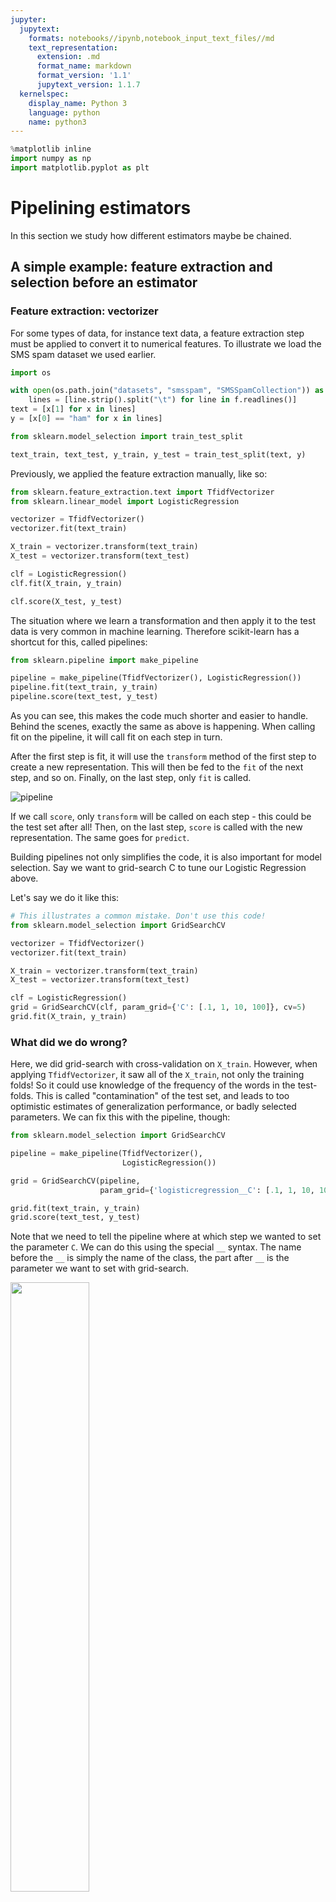 ```yaml
---
jupyter:
  jupytext:
    formats: notebooks//ipynb,notebook_input_text_files//md
    text_representation:
      extension: .md
      format_name: markdown
      format_version: '1.1'
      jupytext_version: 1.1.7
  kernelspec:
    display_name: Python 3
    language: python
    name: python3
---
```


```python deletable=true editable=true
%matplotlib inline
import numpy as np
import matplotlib.pyplot as plt
```

<!-- #region {"deletable": true, "editable": true} -->
# Pipelining estimators
<!-- #endregion -->

<!-- #region {"deletable": true, "editable": true} -->
In this section we study how different estimators maybe be chained.
<!-- #endregion -->

<!-- #region {"deletable": true, "editable": true} -->
## A simple example: feature extraction and selection before an estimator
<!-- #endregion -->

<!-- #region {"deletable": true, "editable": true} -->
### Feature extraction: vectorizer
<!-- #endregion -->

<!-- #region {"deletable": true, "editable": true} -->
For some types of data, for instance text data, a feature extraction step must be applied to convert it to numerical features.
To illustrate we load the SMS spam dataset we used earlier.
<!-- #endregion -->

```python deletable=true editable=true
import os

with open(os.path.join("datasets", "smsspam", "SMSSpamCollection")) as f:
    lines = [line.strip().split("\t") for line in f.readlines()]
text = [x[1] for x in lines]
y = [x[0] == "ham" for x in lines]
```

```python deletable=true editable=true
from sklearn.model_selection import train_test_split

text_train, text_test, y_train, y_test = train_test_split(text, y)
```

<!-- #region {"deletable": true, "editable": true} -->
Previously, we applied the feature extraction manually, like so:
<!-- #endregion -->

```python deletable=true editable=true
from sklearn.feature_extraction.text import TfidfVectorizer
from sklearn.linear_model import LogisticRegression

vectorizer = TfidfVectorizer()
vectorizer.fit(text_train)

X_train = vectorizer.transform(text_train)
X_test = vectorizer.transform(text_test)

clf = LogisticRegression()
clf.fit(X_train, y_train)

clf.score(X_test, y_test)
```

<!-- #region {"deletable": true, "editable": true} -->
The situation where we learn a transformation and then apply it to the test data is very common in machine learning.
Therefore scikit-learn has a shortcut for this, called pipelines:
<!-- #endregion -->

```python deletable=true editable=true
from sklearn.pipeline import make_pipeline

pipeline = make_pipeline(TfidfVectorizer(), LogisticRegression())
pipeline.fit(text_train, y_train)
pipeline.score(text_test, y_test)
```

<!-- #region {"deletable": true, "editable": true} -->
As you can see, this makes the code much shorter and easier to handle. Behind the scenes, exactly the same as above is happening. When calling fit on the pipeline, it will call fit on each step in turn.

After the first step is fit, it will use the ``transform`` method of the first step to create a new representation.
This will then be fed to the ``fit`` of the next step, and so on.
Finally, on the last step, only ``fit`` is called.

![pipeline](figures/pipeline.svg)

If we call ``score``, only ``transform`` will be called on each step - this could be the test set after all! Then, on the last step, ``score`` is called with the new representation. The same goes for ``predict``.
<!-- #endregion -->

<!-- #region {"deletable": true, "editable": true} -->
Building pipelines not only simplifies the code, it is also important for model selection.
Say we want to grid-search C to tune our Logistic Regression above.

Let's say we do it like this:
<!-- #endregion -->

```python deletable=true editable=true
# This illustrates a common mistake. Don't use this code!
from sklearn.model_selection import GridSearchCV

vectorizer = TfidfVectorizer()
vectorizer.fit(text_train)

X_train = vectorizer.transform(text_train)
X_test = vectorizer.transform(text_test)

clf = LogisticRegression()
grid = GridSearchCV(clf, param_grid={'C': [.1, 1, 10, 100]}, cv=5)
grid.fit(X_train, y_train)
```

<!-- #region {"deletable": true, "editable": true} -->
### What did we do wrong?
<!-- #endregion -->

<!-- #region {"deletable": true, "editable": true} -->
Here, we did grid-search with cross-validation on ``X_train``. However, when applying ``TfidfVectorizer``, it saw all of the ``X_train``,
not only the training folds! So it could use knowledge of the frequency of the words in the test-folds. This is called "contamination" of the test set, and leads to too optimistic estimates of generalization performance, or badly selected parameters.
We can fix this with the pipeline, though:
<!-- #endregion -->

```python deletable=true editable=true
from sklearn.model_selection import GridSearchCV

pipeline = make_pipeline(TfidfVectorizer(), 
                         LogisticRegression())

grid = GridSearchCV(pipeline,
                    param_grid={'logisticregression__C': [.1, 1, 10, 100]}, cv=5)

grid.fit(text_train, y_train)
grid.score(text_test, y_test)
```

<!-- #region {"deletable": true, "editable": true} -->
Note that we need to tell the pipeline where at which step we wanted to set the parameter ``C``.
We can do this using the special ``__`` syntax. The name before the ``__`` is simply the name of the class, the part after ``__`` is the parameter we want to set with grid-search.
<!-- #endregion -->

<!-- #region {"deletable": true, "editable": true} -->
<img src="figures/pipeline_cross_validation.svg" width="50%">
<!-- #endregion -->

<!-- #region {"deletable": true, "editable": true} -->
Another benefit of using pipelines is that we can now also search over parameters of the feature extraction with ``GridSearchCV``:
<!-- #endregion -->

```python deletable=true editable=true
from sklearn.model_selection import GridSearchCV

pipeline = make_pipeline(TfidfVectorizer(), LogisticRegression())

params = {'logisticregression__C': [.1, 1, 10, 100],
          "tfidfvectorizer__ngram_range": [(1, 1), (1, 2), (2, 2)]}
grid = GridSearchCV(pipeline, param_grid=params, cv=5)
grid.fit(text_train, y_train)
print(grid.best_params_)
grid.score(text_test, y_test)
```

<!-- #region {"deletable": true, "editable": true} -->
<div class="alert alert-success">
    <b>EXERCISE</b>:
     <ul>
      <li>
      Create a pipeline out of a StandardScaler and Ridge regression and apply it to the Boston housing dataset (load using ``sklearn.datasets.load_boston``). Try adding the ``sklearn.preprocessing.PolynomialFeatures`` transformer as a second preprocessing step, and grid-search the degree of the polynomials (try 1, 2 and 3).
      </li>
    </ul>
</div>
<!-- #endregion -->

```python deletable=true editable=true
# %load solutions/15A_ridge_grid.py
```
